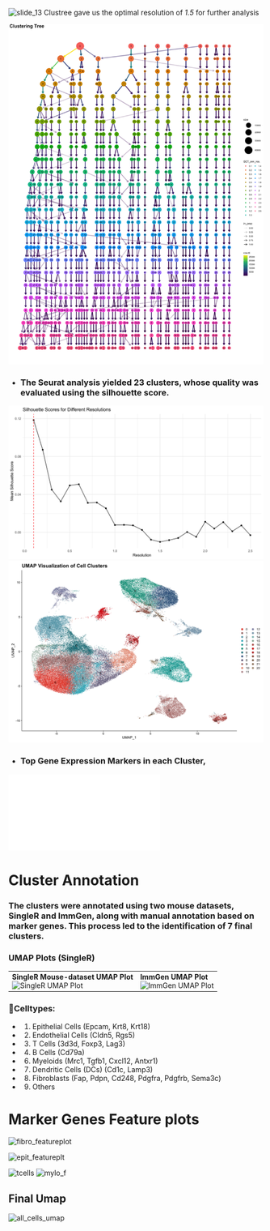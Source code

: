 <img src="https://github.com/user-attachments/assets/19ebab73-174e-469f-b5d2-0e110dbf6d6c" alt="slide_13" width="300">  Clustree gave us the optimal resolution of *1.5* for further analysis

![Cluster Tree](images/clustree_plot_publication.png)

- ### The Seurat analysis yielded 23 clusters, whose quality was evaluated using the silhouette score.

![silhouette_scores](images/silhouette_scores_plot.png)
![UMAP](images/umap_clusters_publication.png)

- ### Top Gene Expression Markers in each Cluster,

![Heatmap](images/top_10_marker_genes_per_cluster_heatmap_improved.pdf)


# Cluster Annotation
### The clusters were annotated using two mouse datasets, SingleR and ImmGen, along with manual annotation based on marker genes. This process led to the identification of 7 final clusters.
### UMAP Plots (SingleR)

<table>
  <tr>
    <td>
      <strong>SingleR Mouse-dataset UMAP Plot</strong><br>
      <img src="https://github.com/user-attachments/assets/ad7c0b6d-1d3d-4e32-84fc-174d567d2b95" alt="SingleR UMAP Plot" width="500">
    </td>
    <td>
      <strong>ImmGen UMAP Plot</strong><br>
      <img src="https://github.com/user-attachments/assets/69e32d15-4510-4d78-ae35-6797299fc669" alt="ImmGen UMAP Plot" width="500">
    </td>
  </tr>
</table>


### 🌟Celltypes:

- 1. Epithelial Cells (Epcam, Krt8, Krt18)
- 2. Endothelial Cells (Cldn5, Rgs5)
- 3. T Cells (3d3d, Foxp3, Lag3)
- 4. B Cells (Cd79a)
- 6. Myeloids (Mrc1, Tgfb1, Cxcl12, Antxr1)
- 7. Dendritic Cells (DCs) (Cd1c, Lamp3)
- 8. Fibroblasts (Fap, Pdpn, Cd248, Pdgfra, Pdgfrb, Sema3c) 
- 9. Others

# Marker Genes Feature plots
![fibro_featureplot](https://github.com/user-attachments/assets/502378d1-ab63-4750-b22e-ab83cdfa680f)

![epit_featureplt](https://github.com/user-attachments/assets/1d49c3e7-be94-4d1c-a4b2-e6c2d42d14ec)

![tcells](https://github.com/user-attachments/assets/706a1920-b2e0-4317-a7ab-4bb709645cb6)
![mylo_f](https://github.com/user-attachments/assets/3655b062-9948-4baa-bfc5-c66542aea8c4)


## Final Umap
![all_cells_umap](https://github.com/user-attachments/assets/ede3631e-8d92-43a3-af4c-014624b63224)




